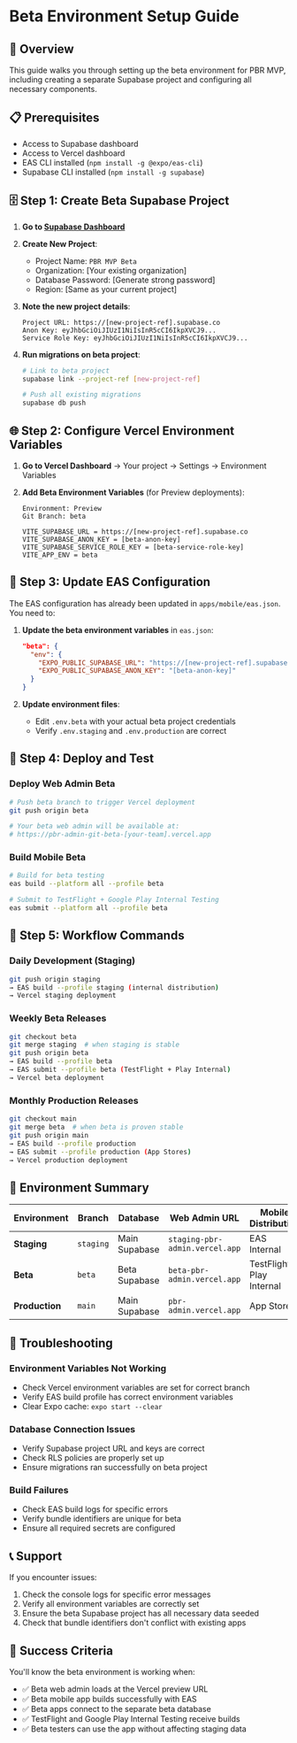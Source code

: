 # Beta Environment Setup Guide

## 🎯 Overview

This guide walks you through setting up the beta environment for PBR MVP, including creating a separate Supabase project and configuring all necessary components.

## 📋 Prerequisites

- Access to Supabase dashboard
- Access to Vercel dashboard
- EAS CLI installed (`npm install -g @expo/eas-cli`)
- Supabase CLI installed (`npm install -g supabase`)

## 🗄️ Step 1: Create Beta Supabase Project

1. **Go to [Supabase Dashboard](https://supabase.com/dashboard)**
2. **Create New Project**:
   - Project Name: `PBR MVP Beta`
   - Organization: [Your existing organization]
   - Database Password: [Generate strong password]
   - Region: [Same as your current project]

3. **Note the new project details**:
   ```
   Project URL: https://[new-project-ref].supabase.co
   Anon Key: eyJhbGciOiJIUzI1NiIsInR5cCI6IkpXVCJ9...
   Service Role Key: eyJhbGciOiJIUzI1NiIsInR5cCI6IkpXVCJ9...
   ```

4. **Run migrations on beta project**:
   ```bash
   # Link to beta project
   supabase link --project-ref [new-project-ref]
   
   # Push all existing migrations
   supabase db push
   ```

## 🌐 Step 2: Configure Vercel Environment Variables

1. **Go to Vercel Dashboard** → Your project → Settings → Environment Variables

2. **Add Beta Environment Variables** (for Preview deployments):
   ```
   Environment: Preview
   Git Branch: beta
   
   VITE_SUPABASE_URL = https://[new-project-ref].supabase.co
   VITE_SUPABASE_ANON_KEY = [beta-anon-key]
   VITE_SUPABASE_SERVICE_ROLE_KEY = [beta-service-role-key]
   VITE_APP_ENV = beta
   ```

## 📱 Step 3: Update EAS Configuration

The EAS configuration has already been updated in `apps/mobile/eas.json`. You need to:

1. **Update the beta environment variables** in `eas.json`:
   ```json
   "beta": {
     "env": {
       "EXPO_PUBLIC_SUPABASE_URL": "https://[new-project-ref].supabase.co",
       "EXPO_PUBLIC_SUPABASE_ANON_KEY": "[beta-anon-key]"
     }
   }
   ```

2. **Update environment files**:
   - Edit `.env.beta` with your actual beta project credentials
   - Verify `.env.staging` and `.env.production` are correct

## 🚀 Step 4: Deploy and Test

### **Deploy Web Admin Beta**
```bash
# Push beta branch to trigger Vercel deployment
git push origin beta

# Your beta web admin will be available at:
# https://pbr-admin-git-beta-[your-team].vercel.app
```

### **Build Mobile Beta**
```bash
# Build for beta testing
eas build --platform all --profile beta

# Submit to TestFlight + Google Play Internal Testing
eas submit --platform all --profile beta
```

## 🔄 Step 5: Workflow Commands

### **Daily Development (Staging)**
```bash
git push origin staging
→ EAS build --profile staging (internal distribution)
→ Vercel staging deployment
```

### **Weekly Beta Releases**
```bash
git checkout beta
git merge staging  # when staging is stable
git push origin beta
→ EAS build --profile beta
→ EAS submit --profile beta (TestFlight + Play Internal)
→ Vercel beta deployment
```

### **Monthly Production Releases**
```bash
git checkout main
git merge beta  # when beta is proven stable
git push origin main
→ EAS build --profile production
→ EAS submit --profile production (App Stores)
→ Vercel production deployment
```

## 🎯 Environment Summary

| Environment | Branch | Database | Web Admin URL | Mobile Distribution |
|-------------|--------|----------|---------------|-------------------|
| **Staging** | `staging` | Main Supabase | `staging-pbr-admin.vercel.app` | EAS Internal |
| **Beta** | `beta` | Beta Supabase | `beta-pbr-admin.vercel.app` | TestFlight + Play Internal |
| **Production** | `main` | Main Supabase | `pbr-admin.vercel.app` | App Stores |

## 🔧 Troubleshooting

### **Environment Variables Not Working**
- Check Vercel environment variables are set for correct branch
- Verify EAS build profile has correct environment variables
- Clear Expo cache: `expo start --clear`

### **Database Connection Issues**
- Verify Supabase project URL and keys are correct
- Check RLS policies are properly set up
- Ensure migrations ran successfully on beta project

### **Build Failures**
- Check EAS build logs for specific errors
- Verify bundle identifiers are unique for beta
- Ensure all required secrets are configured

## 📞 Support

If you encounter issues:
1. Check the console logs for specific error messages
2. Verify all environment variables are correctly set
3. Ensure the beta Supabase project has all necessary data seeded
4. Check that bundle identifiers don't conflict with existing apps

## 🎉 Success Criteria

You'll know the beta environment is working when:
- ✅ Beta web admin loads at the Vercel preview URL
- ✅ Beta mobile app builds successfully with EAS
- ✅ Beta apps connect to the separate beta database
- ✅ TestFlight and Google Play Internal Testing receive builds
- ✅ Beta testers can use the app without affecting staging data
